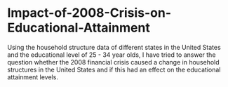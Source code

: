 # Impact-of-2008-Crisis-on-Educational-Attainment
Using the household structure data of different states in the United States and the educational level of 25 - 34 year olds, I have tried to answer the question whether the 2008 financial crisis caused a change in household structures in the United States and if this had an effect on the educational attainment levels.
